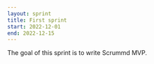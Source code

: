 ```yaml
---
layout: sprint
title: First sprint
start: 2022-12-01
end: 2022-12-15
---
```

The goal of this sprint is to write Scrummd MVP.

